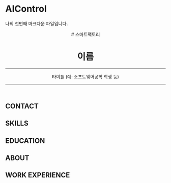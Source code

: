 # AIControl

나의 첫번째 마크다운 파일입니다.

<header id="header">
  <!-- 이력서 헤더 : 이름과 타이틀 작성 --> # 스마트팩토리
  <h1>이름</h1>
  <hr>
  타이틀 (예: 소프트웨어공학 학생 등)
  <hr>
</header>

<main>
  <article id="mainLeft">
    <section>
      <h2>CONTACT</h2>
      <!-- 소셜 미디어를 비롯한 연락처 정보 -->
    </section>
    <section>
      <h2>SKILLS</h2>
      <!-- 자신이 잘할 수 있는 분야 -->
     </section>
     <section>
      <h2>EDUCATION</h2>
      <!-- 학력 -->
    </section>            
  </article>
  <article id="mainRight">
    <section>
     <h2>ABOUT</h2>
     <!-- 자기 소개 -->
    </section>
    <section>
      <h2>WORK EXPERIENCE</h2>
      <!-- 경력 작성 -->
    </section>
  </article>
</main>
